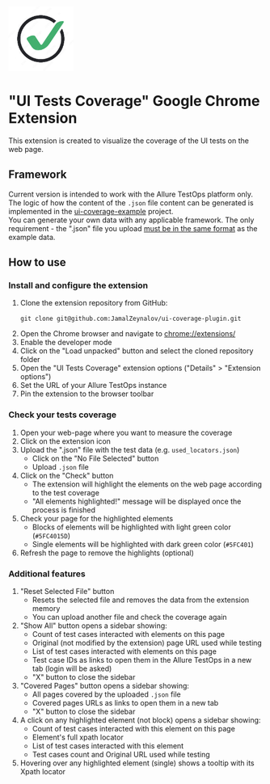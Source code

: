 <img src="icons/icon128.png" alt="extension-icon" style="padding-top: 30px">

# "UI Tests Coverage" Google Chrome Extension

This extension is created to visualize the coverage of the UI tests on the web page.

## Framework

Current version is intended to work with the Allure TestOps platform only.<br>
The logic of how the content of the `.json` file content can be generated is implemented in the
[ui-coverage-example](https://github.com/JamalZeynalov/ui-coverage-example) project.<br>
You can generate your own data with any applicable framework.
The only requirement - the ".json" file you upload <u>must be in the same format</u> as the example data.

## How to use

### Install and configure the extension

1. Clone the extension repository from GitHub:<br>
    ```shell
    git clone git@github.com:JamalZeynalov/ui-coverage-plugin.git
    ```
2. Open the Chrome browser and navigate to [chrome://extensions/](chrome://extensions/)
3. Enable the developer mode
4. Click on the "Load unpacked" button and select the cloned repository folder
5. Open the "UI Tests Coverage" extension options ("Details" > "Extension options")
6. Set the URL of your Allure TestOps instance
7. Pin the extension to the browser toolbar

### Check your tests coverage

1. Open your web-page where you want to measure the coverage
2. Click on the extension icon
3. Upload the ".json" file with the test data (e.g. `used_locators.json`)
   - Click on the "No File Selected" button
   - Upload `.json` file
4. Click on the "Check" button
    - The extension will highlight the elements on the web page according to the test coverage
    - "All elements highlighted!" message will be displayed once the process is finished
5. Check your page for the highlighted elements
   - Blocks of elements will be highlighted with light green color (`#5FC4015D`)
   - Single elements will be highlighted with dark green color (`#5FC401`)
6. Refresh the page to remove the highlights (optional)

### Additional features
1. "Reset Selected File" button
    - Resets the selected file and removes the data from the extension memory
    - You can upload another file and check the coverage again
2. "Show All" button opens a sidebar showing:
   - Count of test cases interacted with elements on this page 
   - Original (not modified by the extension) page URL used while testing
   - List of test cases interacted with elements on this page
   - Test case IDs as links to open them in the Allure TestOps in a new tab (login will be asked)
   - "X" button to close the sidebar
3. "Covered Pages" button opens a sidebar showing:
   - All pages covered by the uploaded `.json` file
   - Covered pages URLs as links to open them in a new tab
   - "X" button to close the sidebar
4. A click on any highlighted element (not block) opens a sidebar showing:
   - Count of test cases interacted with this element on this page
   - Element's full xpath locator
   - List of test cases interacted with this element
   - Test cases count and Original URL used while testing
5. Hovering over any highlighted element (single) shows a tooltip with its Xpath locator
